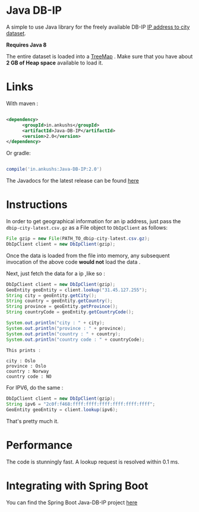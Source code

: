 # Java DB-IP
A simple to use Java library for the freely available DB-IP [IP address to city dataset](https://db-ip.com/db/download/city).

**Requires Java 8**

The entire dataset is loaded into a [TreeMap](https://docs.oracle.com/javase/8/docs/api/allclasses-noframe.html) . Make sure that you have about **2 GB of Heap space** available to load it.

# Links 

With maven :

```xml

<dependency>
	  <groupId>in.ankushs</groupId>
	  <artifactId>Java-DB-IP</artifactId>
	  <version>2.0</version>
</dependency>
```

Or gradle:

```groovy

compile('in.ankushs:Java-DB-IP:2.0')

```

The Javadocs for the latest release can be found [here](http://www.javadoc.io/doc/in.ankushs/Java-DB-IP/2.0)


# Instructions
In order to get geographical information for an ip address, just pass the `dbip-city-latest.csv.gz` as a File object to `DbIpClient` as follows:

```java
File gzip = new File(PATH_TO_dbip-city-latest.csv.gz);
DbIpClient client = new DbIpClient(gzip);
```

Once the data is loaded from the file into memory, any subsequent invocation of the above code **would not** load the data . 

Next, just fetch the data for a ip ,like so :

```java
DbIpClient client = new DbIpClient(gzip);
GeoEntity geoEntity = client.lookup("31.45.127.255");
String city = geoEntity.getCity();
String country = geoEntity.getCountry();
String province = geoEntity.getProvince();
String countryCode = geoEntity.getCountryCode();

System.out.println("city : " + city);
System.out.println("province : " + province);
System.out.println("country : " + country);
System.out.println("country code : " + countryCode);

This prints : 

```

```
city : Oslo
province : Oslo
country : Norway
country code : NO
```



For IPV6, do the same :

```java
DbIpClient client = new DbIpClient(gzip);
String ipv6 = "2c0f:f468:ffff:ffff:ffff:ffff:ffff:ffff";
GeoEntity geoEntity = client.lookup(ipv6);

```



That's pretty much it.

# Performance
The code is stunningly fast. A lookup request is resolved within 0.1 ms.

# Integrating with Spring Boot
You can find the Spring Boot Java-DB-IP project [here](https://github.com/ankushs92/Spring-Boot-DB-IP)



